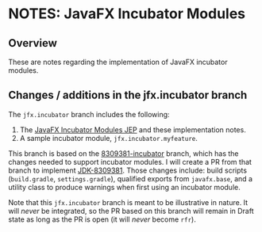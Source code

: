 # NOTES: JavaFX Incubator Modules

## Overview

These are notes regarding the implementation of JavaFX incubator modules.

## Changes / additions in the jfx.incubator branch

The `jfx.incubator` branch includes the following:

1. The [JavaFX Incubator Modules JEP](INCUBATOR-MODULES.md) and these implementation notes.
2. A sample incubator module, `jfx.incubator.myfeature`.

This branch is based on the [8309381-incubator](https://github.com/kevinrushforth/jfx/tree/8309381-incubator) branch, which has the changes needed to support incubator modules. I will create a PR from that branch to implement [JDK-8309381](https://bugs.openjdk.org/browse/JDK-8309381). Those changes include: build scripts (`build.gradle`, `settings.gradle`), qualified exports from `javafx.base`, and a utility class to produce warnings when first using an incubator module.

Note that this `jfx.incubator` branch is meant to be illustrative in nature. It will _never_ be integrated, so the PR based on this branch will remain in Draft state as long as the PR is open (it will _never_ become `rfr`).
